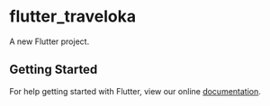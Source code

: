 # flutter_traveloka

A new Flutter project.

## Getting Started

For help getting started with Flutter, view our online
[documentation](https://flutter.io/).
